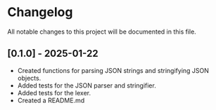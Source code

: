 # Changelog

All notable changes to this project will be documented in this file.

## [0.1.0] - 2025-01-22

- Created functions for parsing JSON strings and stringifying JSON objects.
- Added tests for the JSON parser and stringifier.
- Added tests for the lexer.
- Created a README.md
